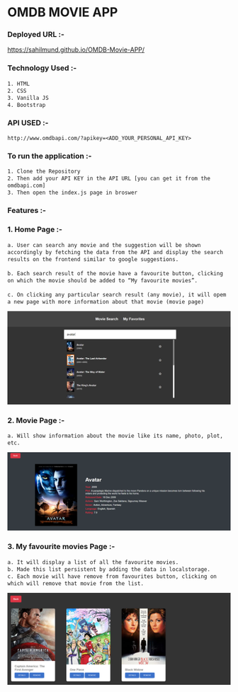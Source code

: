 
# OMDB MOVIE APP 

### Deployed URL :-

https://sahilmund.github.io/OMDB-Movie-APP/

### Technology Used :-
```
1. HTML
2. CSS
3. Vanilla JS
4. Bootstrap
```

### API USED :-

```
http://www.omdbapi.com/?apikey=<ADD_YOUR_PERSONAL_API_KEY>

```

### To run the application :-

```
1. Clone the Repository
2. Then add your API KEY in the API URL [you can get it from the omdbapi.com]
3. Then open the index.js page in broswer
```

### Features :-

### 1. Home Page :-


```
a. User can search any movie and the suggestion will be shown accordingly by fetching the data from the API and display the search results on the frontend similar to google suggestions.

b. Each search result of the movie have a favourite button, clicking on which the movie should be added to “My favourite movies”.

c. On clicking any particular search result (any movie), it will opem a new page with more information about that movie (movie page)
```
<img src="./img/homePage.png" > </img>

### 2. Movie Page :- 
```
a. Will show information about the movie like its name, photo, plot, etc.
```
<img src="./img/mov.png" > </img>

### 3. My favourite movies Page :-
```
a. It will display a list of all the favourite movies.
b. Made this list persistent by adding the data in localstorage.
c. Each movie will have remove from favourites button, clicking on which will remove that movie from the list.
```

<img src="./img/fav.png" > </img>

